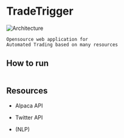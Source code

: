 # TradeTrigger

![Architecture](https://user-images.githubusercontent.com/61527175/218840306-c32a9aa2-3f33-4932-bca4-84a32bc8557b.png)


```
Opensource web application for 
Automated Trading based on many resources
```

## How to run

```

```

## Resources

- Alpaca API

- Twitter API

- (NLP)